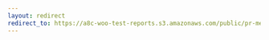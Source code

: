 ```yaml
---
layout: redirect
redirect_to: https://a8c-woo-test-reports.s3.amazonaws.com/public/pr-merge/44664/e2e/index.html
---
```

